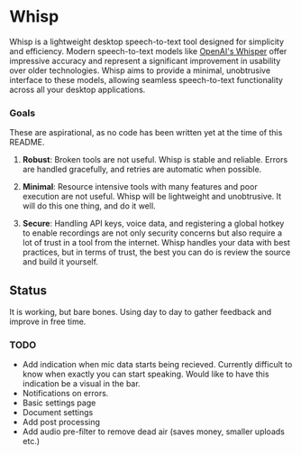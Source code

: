 # Whisp

Whisp is a lightweight desktop speech-to-text tool designed for simplicity and
efficiency. Modern speech-to-text models like [OpenAI's
Whisper](https://github.com/openai/whisper) offer impressive accuracy and
represent a significant improvement in usability over older technologies. Whisp
aims to provide a minimal, unobtrusive interface to these models, allowing
seamless speech-to-text functionality across all your desktop applications.

### Goals

These are aspirational, as no code has been written yet at the time of this README.

1. **Robust**: Broken tools are not useful. Whisp is stable and reliable. Errors
   are handled gracefully, and retries are automatic when possible.

2. **Minimal**: Resource intensive tools with many features and poor execution
   are not useful. Whisp will be lightweight and unobtrusive. It will do this one
   thing, and do it well.

3. **Secure**: Handling API keys, voice data, and registering a global
   hotkey to enable recordings are not only security concerns but also require a
   lot of trust in a tool from the internet. Whisp handles your data with best
   practices, but in terms of trust, the best you can do is review the source
   and build it yourself.

## Status

It is working, but bare bones. Using day to day to gather feedback and improve
in free time.

### TODO

- Add indication when mic data starts being recieved. Currently difficult to know when
  exactly you can start speaking. Would like to have this indication be a visual
  in the bar.
- Notifications on errors.
- Basic settings page
- Document settings
- Add post processing
- Add audio pre-filter to remove dead air (saves money, smaller uploads etc.)
